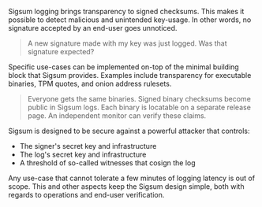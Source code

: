 Sigsum logging brings transparency to signed checksums.  This makes it possible
to detect malicious and unintended key-usage.  In other words, no signature
accepted by an end-user goes unnoticed.

> A new signature made with my key was just logged.
> Was that signature expected?

Specific use-cases can be implemented on-top of the minimal building block that
Sigsum provides.  Examples include transparency for executable binaries, TPM
quotes, and onion address rulesets.

> Everyone gets the same binaries.
> Signed binary checksums become public in Sigsum logs.
> Each binary is locatable on a separate release page.
> An independent monitor can verify these claims.

Sigsum is designed to be secure against a powerful attacker that controls:

  - The signer's secret key and infrastructure
  - The log's secret key and infrastructure
  - A threshold of so-called witnesses that cosign the log

Any use-case that cannot tolerate a few minutes of logging latency is out of
scope.  This and other aspects keep the Sigsum design simple, both with regards
to operations and end-user verification.
